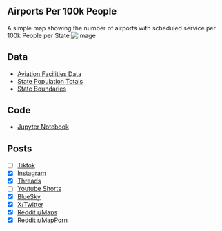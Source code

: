 ## Airports Per 100k People
A simple map showing the number of airports with scheduled service per 100k People per State
![Image](https://drive.google.com/uc?export=view&id=1FRhvHUoy2rH43WKFsJMIAjD9xw4WJV9j)

## Data
* [Aviation Facilities Data](https://geodata.bts.gov/datasets/1551114f78e34d8395fd77bf41cd8a80_0/explore?location=6.905465%2C-1.633860%2C2.80)
* [State Population Totals](https://www.census.gov/data/tables/time-series/demo/popest/2020s-state-total.html)
* [State Boundaries](https://www.census.gov/geographies/mapping-files/time-series/geo/carto-boundary-file.html)

## Code
* [Jupyter Notebook](FormatData.ipynb)

## Posts
- [ ] [Tiktok]()
- [x] [Instagram](https://www.instagram.com/p/DLQFb8dpR5D/)
- [x] [Threads](https://www.threads.com/@vinemapper/post/DLQFcdIJ0YA)
- [ ] [Youtube Shorts]()
- [x] [BlueSky](https://bsky.app/profile/vinemapper.bsky.social/post/3lsc3hbsjgk26)
- [x] [X/Twitter](https://x.com/VineMapper/status/1937197732202193235)
- [x] [Reddit r/Maps](https://www.reddit.com/r/Maps/comments/1lime2x/airports_with_scheduled_service_per_100k_people/)
- [x] [Reddit r/MapPorn](https://www.reddit.com/r/MapPorn/comments/1limdza/airports_with_scheduled_service_per_100k_people/)
